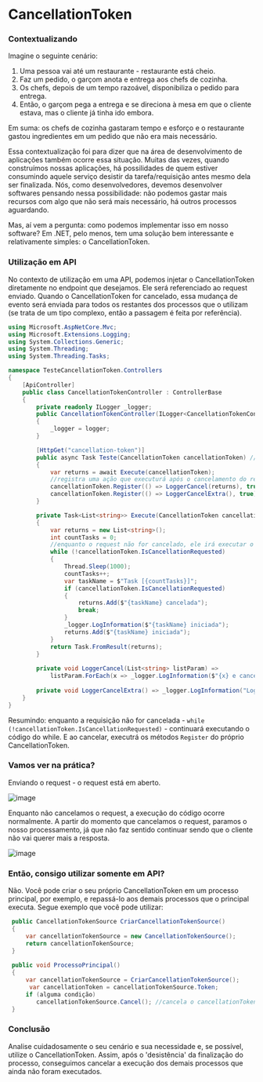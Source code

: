 # CancellationToken
### Contextualizando
Imagine o seguinte cenário: 
1. Uma pessoa vai até um restaurante - restaurante está cheio.
2. Faz um pedido, o garçom anota e entrega aos chefs de cozinha. 
3. Os chefs, depois de um tempo razoável, disponibiliza o pedido para entrega. 
4. Então, o garçom pega a entrega e se direciona à mesa em que o cliente estava, mas o cliente já tinha ido embora.

Em suma: os chefs de cozinha gastaram tempo e esforço e o restaurante gastou ingredientes em um pedido que não era mais necessário.

Essa contextualização foi para dizer que na área de desenvolvimento de aplicações também ocorre essa situação.
Muitas das vezes, quando construímos nossas aplicações, há possilidades de quem estiver consumindo aquele serviço desistir da tarefa/requisição antes mesmo dela ser finalizada.
Nós, como desenvolvedores, devemos desenvolver softwares pensando nessa possibilidade: não podemos gastar mais recursos com algo que não será mais necessário, há outros processos aguardando. 

Mas, aí vem a pergunta: como podemos implementar isso em nosso software?
Em .NET, pelo menos, tem uma solução bem interessante e relativamente simples: o CancellationToken.
### Utilização em API
No contexto de utilização em uma API, podemos injetar o CancellationToken diretamente no endpoint que desejamos. Ele será referenciado ao request enviado.
Quando o CancellationToken for cancelado, essa mudança de evento será enviada para todos os restantes dos processos que o utilizam (se trata de um tipo complexo, então a passagem é feita por referência).
```c#
using Microsoft.AspNetCore.Mvc;
using Microsoft.Extensions.Logging;
using System.Collections.Generic;
using System.Threading;
using System.Threading.Tasks;

namespace TesteCancellationToken.Controllers
{
    [ApiController]
    public class CancellationTokenController : ControllerBase
    {
        private readonly ILogger _logger;
        public CancellationTokenController(ILogger<CancellationTokenController> logger)
        {
            _logger = logger;
        }

        [HttpGet("cancellation-token")]
        public async Task Teste(CancellationToken cancellationToken) // recebendo o token automaticamente referente ao request
        {
            var returns = await Execute(cancellationToken);
            //registra uma ação que executurá após o cancelamento do request (pode inserir mais de um Register)
            cancellationToken.Register(() => LoggerCancel(returns), true);
            cancellationToken.Register(() => LoggerCancelExtra(), true);
        }

        private Task<List<string>> Execute(CancellationToken cancellationToken)
        {
            var returns = new List<string>();
            int countTasks = 0;
            //enquanto o request não for cancelado, ele irá executar o método
            while (!cancellationToken.IsCancellationRequested)
            {
                Thread.Sleep(1000);
                countTasks++;
                var taskName = $"Task [{countTasks}]";
                if (cancellationToken.IsCancellationRequested)
                {
                    returns.Add($"{taskName} cancelada");
                    break;
                }
                _logger.LogInformation($"{taskName} iniciada");
                returns.Add($"{taskName} iniciada");
            }
            return Task.FromResult(returns);
        }
        
        private void LoggerCancel(List<string> listParam) =>
            listParam.ForEach(x => _logger.LogInformation($"{x} e cancelada."));
            
        private void LoggerCancelExtra() => _logger.LogInformation("Logger extra!");
    }
}
```
Resumindo: enquanto a requisição não for cancelada -  ``` while (!cancellationToken.IsCancellationRequested) ``` - continuará executando o código do while. E ao cancelar, executrá os métodos  ``` Register ``` do próprio CancellationToken.

### Vamos ver na prática?
Enviando o request - o request está em aberto.

![image](https://user-images.githubusercontent.com/50757499/116161390-0c9aac80-a6ca-11eb-9ce6-29f38c8e3139.png)

Enquanto não cancelamos o request, a execução do código ocorre normalmente. A partir do momento que cancelamos o request, paramos o nosso processamento, já que não faz sentido continuar sendo que o cliente não vai querer mais a resposta.

![image](https://user-images.githubusercontent.com/50757499/116161977-330d1780-a6cb-11eb-9dba-62499a494b30.png)

### Então, consigo utilizar somente em API?
Não. Você pode criar o seu próprio CancellationToken em um processo principal, por exemplo, e repassá-lo aos demais processos que o principal executa.
Segue exemplo que você pode utilizar: 
```c#
 public CancellationTokenSource CriarCancellationTokenSource()
 {
     var cancellationTokenSource = new CancellationTokenSource();
     return cancellationTokenSource;
 }
 
 public void ProcessoPrincipal()
 {
     var cancellationTokenSource = CriarCancellationTokenSource();
      var cancellationToken = cancellationTokenSource.Token;
     if (alguma condição) 
        cancellationTokenSource.Cancel(); //cancela o cancellationToken
 }
```

### Conclusão
Analise cuidadosamente o seu cenário e sua necessidade e, se possível, utilize o CancellationToken.
Assim, após o 'desistência' da finalização do processo, conseguimos cancelar a execução dos demais processos que ainda não foram executados.
